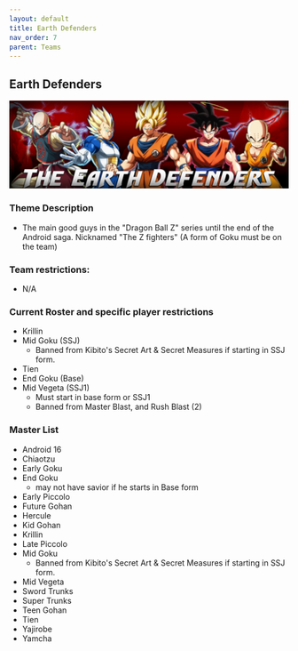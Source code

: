 ```yaml
---
layout: default
title: Earth Defenders
nav_order: 7
parent: Teams
---
```

## Earth Defenders

![](../images/ed.jpg)

### Theme Description 
- The main good guys in the "Dragon Ball Z" series until the end of the Android saga. Nicknamed "The Z fighters" (A form of Goku must be on the team)

### Team restrictions:
  - N/A

### Current Roster and specific player restrictions

- Krillin
- Mid Goku (SSJ)
  - Banned from Kibito's Secret Art & Secret Measures if starting in SSJ form.
- Tien
- End Goku (Base)
- Mid Vegeta (SSJ1)
  - Must start in base form or SSJ1
  - Banned from Master Blast, and Rush Blast (2)
  
### Master List
- Android 16 
- Chiaotzu
- Early Goku
- End Goku
    - may not have savior if he starts in Base form
- Early Piccolo
- Future Gohan
- Hercule 
- Kid Gohan
- Krillin
- Late Piccolo
- Mid Goku
  - Banned from Kibito's Secret Art & Secret Measures if starting in SSJ form.
- Mid Vegeta
- Sword Trunks
- Super Trunks
- Teen Gohan
- Tien
- Yajirobe
- Yamcha
